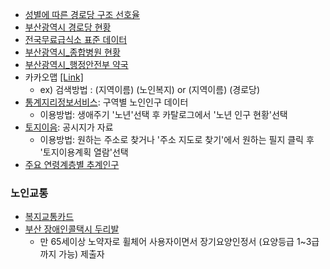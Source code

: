 - [성별에 따른 경로당 구조 선호율](https://www.koreascience.or.kr/article/JAKO201426059104969.pdf)
- [부산광역시 경로당 현황](http://www.busansenior.or.kr/04find/01.php)
- [전국무료급식소 표준 데이터](https://www.data.go.kr/data/15013107/standard.do)
- [부산광역시_종합병원 현황](https://www.data.go.kr/data/15083386/fileData.do)
- [부산광역시_행정안전부 약국](https://www.data.go.kr/data/15045036/fileData.do)
- 카카오맵 [[Link]](https://map.kakao.com/)
  - ex) 검색방법 : (지역이름) (노인복지) or (지역이름) (경로당)
- [통계지리정보서비스](https://sgis.kostat.go.kr/view/statsMe/statsMeMain#1): 구역별 노인인구 데이터
  - 이용방법: 생애주기 '노년'선택 후 카탈로그에서 '노년 인구 현황'선택
- [토지이음](https://www.eum.go.kr/web/ar/lu/luLandDet.jsp): 공시지가 자료
  - 이용방법: 원하는 주소로 찾거나 '주소 지도로 찾기'에서 원하는 필지 클릭 후 '토지이용계획 열람'선택
- [주요 연령계층별 추계인구](https://kosis.kr/statHtml/statHtml.do?orgId=101&tblId=DT_1BPB003&conn_path=I2)
### 노인교통 ###
- [복지교통카드](https://www.busan.go.kr/depart/ahcard04)
- [부산 장애인콜택시 두리발](http://www.duribal.co.kr/main/main.html)
  - 만 65세이상 노약자로 휠체어 사용자이면서 장기요양인정서 (요양등급 1~3급까지 가능) 제출자
